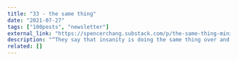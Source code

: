 ```yaml
---
title: "33 - the same thing"
date: "2021-07-27"
tags: ["100posts", "newsletter"]
external_link: "https://spencerchang.substack.com/p/the-same-thing-mini-33100"
description: "“They say that insanity is doing the same thing over and over again, yet persistence is the key to success.”"
related: []
---
```

